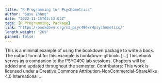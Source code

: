 ```yaml
---
title: "R Programming for Psychometrics"
author: "Susu Zhang"
date: "2022-11-15T03:53:02Z"
tags: [R Programming, Package]
link: "https://bookdown.org/sz_psyc490/r4psychometics/"
length_weight: "26%"
pinned: false
---
```


This is a minimal example of using the bookdown package to write a book. The output format for this example is bookdown::gitbook. [...] This ebook serves as a companion to the PSYC490 lab sessions. Chapters will be added and updated throughout the semester. Contributors: This work is licensed under a Creative Commons Attribution-NonCommercial-ShareAlike 4.0 International ...
